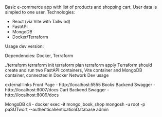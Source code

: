 Basic e-commerce app with list of products and shopping cart.
User data is simpled to one user.
Technologies:

- React (via Vite with Tailwind)
- FastAPI
- MongoDB
- Docker/Terraform

Usage dev version:

Dependencies: Docker, Terraform

./terraform terraform init terraform plan terraform apply Terraform should create and run two FastAPI containers, Vite container and MongoDB container, connected in Docker Network
Dev usage

external links Front Page - http://localhost:5555 Books Backend Swagger - http://localhost:8007/docs Cart Backend Swagger - http://localhost:8009/docs

MongoDB cli - docker exec -it mongo_book_shop mongosh -u root -p paSUTwort --authenticahenticationDatabase admin
